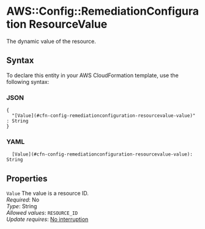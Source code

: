 # AWS::Config::RemediationConfiguration ResourceValue<a name="aws-properties-config-remediationconfiguration-resourcevalue"></a>

The dynamic value of the resource\.

## Syntax<a name="aws-properties-config-remediationconfiguration-resourcevalue-syntax"></a>

To declare this entity in your AWS CloudFormation template, use the following syntax:

### JSON<a name="aws-properties-config-remediationconfiguration-resourcevalue-syntax.json"></a>

```
{
  "[Value](#cfn-config-remediationconfiguration-resourcevalue-value)" : String
}
```

### YAML<a name="aws-properties-config-remediationconfiguration-resourcevalue-syntax.yaml"></a>

```
  [Value](#cfn-config-remediationconfiguration-resourcevalue-value): String
```

## Properties<a name="aws-properties-config-remediationconfiguration-resourcevalue-properties"></a>

`Value` <a name="cfn-config-remediationconfiguration-resourcevalue-value"></a>
The value is a resource ID\.  
_Required_: No  
_Type_: String  
_Allowed values_: `RESOURCE_ID`  
_Update requires_: [No interruption](https://docs.aws.amazon.com/AWSCloudFormation/latest/UserGuide/using-cfn-updating-stacks-update-behaviors.html#update-no-interrupt)
